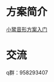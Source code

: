 
# 方案简介

[小鹭音形方案入门](https://nxysbtpi3z.feishu.cn/docx/doxcnFyBYZG5922YDDOEprfcS9b)



# 交流
q群：958293407